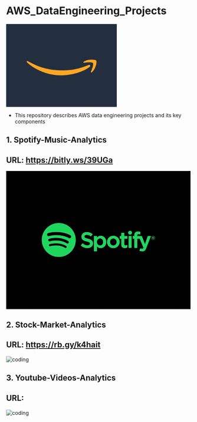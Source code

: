 # AWS_DataEngineering_Projects
<img align="center" alt="coding" width="300" src="https://github.com/Shoaib9288/AWS_DataEngineering_Projects/blob/main/Amazon%20Web%20Services.gif">

- This repository describes AWS data engineering projects and its key components

## 1. Spotify-Music-Analytics
## URL: https://bitly.ws/39UGa
<img align="center" alt="coding" width="500" src="https://github.com/Shoaib9288/AWS_DataEngineering_Projects/blob/main/spotify-etl-aws-data-pipeline-project/Spotify.gif">

## 2. Stock-Market-Analytics
## URL: https://rb.gy/k4hait
<img align="center" alt="coding" width="500" src="https://github.com/Shoaib9288/AWS_DataEngineering_Projects/blob/main/stock-market-kafka-data-engineering-project/Stock%20Market%20Analysis.gif">

## 3. Youtube-Videos-Analytics
## URL: 
<img align="center" alt="coding" width="500" src="">
